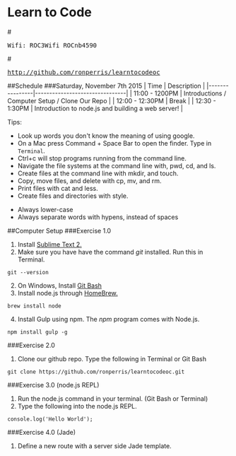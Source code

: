 # Learn to Code
#<pre>Wifi: ROC3Wifi ROCnb4590</pre>
#<pre>http://github.com/ronperris/learntocodeoc</pre>

##Schedule
###Saturday, November 7th 2015
| Time | Description |
|----------------|--------------------------------|
| 11:00 - 1200PM | Introductions / Computer Setup / Clone Our Repo |
| 12:00 - 12:30PM | Break |
| 12:30 - 1:30PM | Introduction to node.js and building a web server! |

Tips:
* Look up words you don't know the meaning of using google.
* On a Mac press Command + Space Bar to open the finder. Type in `Terminal`.
* Ctrl+c will stop programs running from the command line.
* Navigate the file systems at the command line with, pwd, cd, and ls.
* Create files at the command line with mkdir, and touch.
* Copy, move files, and delete with cp, mv, and rm.
* Print files with cat and less.
* Create files and directories with style.
- Always lower-case
- Always separate words with hypens, instead of spaces

##Computer Setup
###Exercise 1.0
1. Install [Sublime Text 2.](http://www.sublimetext.com/2)
2. Make sure you have have the command *git* installed. Run this in Terminal.
````
git --version
````
2. On Windows, Install [Git Bash](https://msysgit.github.io/)
3. Install node.js through [HomeBrew.](http://brew.sh/)
````
brew install node
````
4. Install Gulp using npm. The *npm* program comes with Node.js.
````
npm install gulp -g
````

###Exercise 2.0
1. Clone our github repo.
Type the following in Terminal or Git Bash
```
git clone https://github.com/ronperris/learntocodeoc.git
```

###Exercise 3.0 (node.js REPL)
1. Run the node.js command in your terminal. (Git Bash or Terminal)
2. Type the following into the node.js REPL.
````
console.log('Hello World');
````

###Exercise 4.0 (Jade)
1. Define a new route with a server side Jade template.
